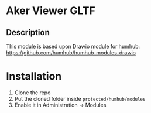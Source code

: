 # Aker Viewer GLTF

## Description

This module is based upon Drawio module for humhub: <https://github.com/humhub/humhub-modules-drawio>

# Installation

1. Clone the repo
2. Put the cloned folder inside `protected/humhub/modules`
3. Enable it in Administration -> Modules
